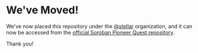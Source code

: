 # We've Moved!

We've now placed this repository under the [@stellar] organization, and it can
now be accessed from the [official Soroban Pioneer Quest repository].

Thank you!

[@stellar]: <https://github.com/stellar>
[official Soroban Pioneer Quest repository]:
    <https://github.com/stellar/soroban-quest--pioneer>
